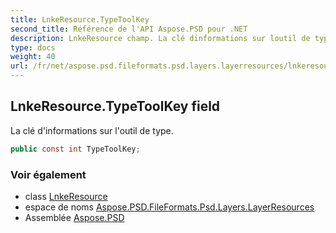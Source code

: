 ```yaml
---
title: LnkeResource.TypeToolKey
second_title: Référence de l'API Aspose.PSD pour .NET
description: LnkeResource champ. La clé dinformations sur loutil de type.
type: docs
weight: 40
url: /fr/net/aspose.psd.fileformats.psd.layers.layerresources/lnkeresource/typetoolkey/
---
```

## LnkeResource.TypeToolKey field

La clé d'informations sur l'outil de type.

```csharp
public const int TypeToolKey;
```

### Voir également

* class [LnkeResource](../)
* espace de noms [Aspose.PSD.FileFormats.Psd.Layers.LayerResources](../../lnkeresource/)
* Assemblée [Aspose.PSD](../../../)


